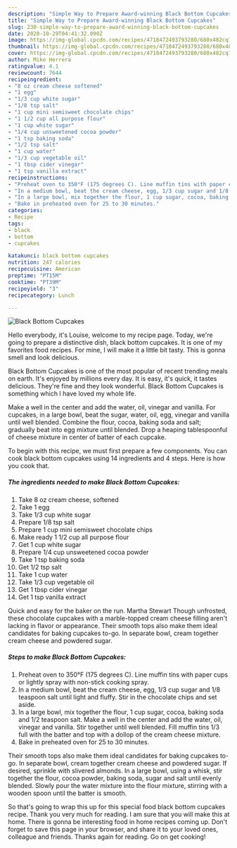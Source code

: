 ```yaml
---
description: "Simple Way to Prepare Award-winning Black Bottom Cupcakes"
title: "Simple Way to Prepare Award-winning Black Bottom Cupcakes"
slug: 230-simple-way-to-prepare-award-winning-black-bottom-cupcakes
date: 2020-10-29T04:41:32.090Z
image: https://img-global.cpcdn.com/recipes/4718472493793280/680x482cq70/black-bottom-cupcakes-recipe-main-photo.jpg
thumbnail: https://img-global.cpcdn.com/recipes/4718472493793280/680x482cq70/black-bottom-cupcakes-recipe-main-photo.jpg
cover: https://img-global.cpcdn.com/recipes/4718472493793280/680x482cq70/black-bottom-cupcakes-recipe-main-photo.jpg
author: Mike Herrera
ratingvalue: 4.1
reviewcount: 7644
recipeingredient:
- "8 oz cream cheese softened"
- "1 egg"
- "1/3 cup white sugar"
- "1/8 tsp salt"
- "1 cup mini semisweet chocolate chips"
- "1 1/2 cup all purpose flour"
- "1 cup white sugar"
- "1/4 cup unsweetened cocoa powder"
- "1 tsp baking soda"
- "1/2 tsp salt"
- "1 cup water"
- "1/3 cup vegetable oil"
- "1 tbsp cider vinegar"
- "1 tsp vanilla extract"
recipeinstructions:
- "Preheat oven to 350°F (175 degrees C). Line muffin tins with paper cups or lightly spray with non-stick cooking spray."
- "In a medium bowl, beat the cream cheese, egg, 1/3 cup sugar and 1/8 teaspoon salt until light and fluffy. Stir in the chocolate chips and set aside."
- "In a large bowl, mix together the flour, 1 cup sugar, cocoa, baking soda and 1/2 teaspoon salt. Make a well in the center and add the water, oil, vinegar and vanilla. Stir together until well blended. Fill muffin tins 1/3 full with the batter and top with a dollop of the cream cheese mixture."
- "Bake in preheated oven for 25 to 30 minutes."
categories:
- Recipe
tags:
- black
- bottom
- cupcakes

katakunci: black bottom cupcakes 
nutrition: 247 calories
recipecuisine: American
preptime: "PT15M"
cooktime: "PT39M"
recipeyield: "3"
recipecategory: Lunch

---
```



![Black Bottom Cupcakes](https://img-global.cpcdn.com/recipes/4718472493793280/680x482cq70/black-bottom-cupcakes-recipe-main-photo.jpg)

Hello everybody, it's Louise, welcome to my recipe page. Today, we're going to prepare a distinctive dish, black bottom cupcakes. It is one of my favorites food recipes. For mine, I will make it a little bit tasty. This is gonna smell and look delicious.

Black Bottom Cupcakes is one of the most popular of recent trending meals on earth. It's enjoyed by millions every day. It is easy, it's quick, it tastes delicious. They're fine and they look wonderful. Black Bottom Cupcakes is something which I have loved my whole life.

Make a well in the center and add the water, oil, vinegar and vanilla. For cupcakes, in a large bowl, beat the sugar, water, oil, egg, vinegar and vanilla until well blended. Combine the flour, cocoa, baking soda and salt; gradually beat into egg mixture until blended. Drop a heaping tablespoonful of cheese mixture in center of batter of each cupcake.


To begin with this recipe, we must first prepare a few components. You can cook black bottom cupcakes using 14 ingredients and 4 steps. Here is how you cook that.

<!--inarticleads1-->

##### The ingredients needed to make Black Bottom Cupcakes:

1. Take 8 oz cream cheese, softened
1. Take 1 egg
1. Take 1/3 cup white sugar
1. Prepare 1/8 tsp salt
1. Prepare 1 cup mini semisweet chocolate chips
1. Make ready 1 1/2 cup all purpose flour
1. Get 1 cup white sugar
1. Prepare 1/4 cup unsweetened cocoa powder
1. Take 1 tsp baking soda
1. Get 1/2 tsp salt
1. Take 1 cup water
1. Take 1/3 cup vegetable oil
1. Get 1 tbsp cider vinegar
1. Get 1 tsp vanilla extract


Quick and easy for the baker on the run. Martha Stewart Though unfrosted, these chocolate cupcakes with a marble-topped cream cheese filling aren&#39;t lacking in flavor or appearance. Their smooth tops also make them ideal candidates for baking cupcakes to-go. In separate bowl, cream together cream cheese and powdered sugar. 

<!--inarticleads2-->

##### Steps to make Black Bottom Cupcakes:

1. Preheat oven to 350°F (175 degrees C). Line muffin tins with paper cups or lightly spray with non-stick cooking spray.
1. In a medium bowl, beat the cream cheese, egg, 1/3 cup sugar and 1/8 teaspoon salt until light and fluffy. Stir in the chocolate chips and set aside.
1. In a large bowl, mix together the flour, 1 cup sugar, cocoa, baking soda and 1/2 teaspoon salt. Make a well in the center and add the water, oil, vinegar and vanilla. Stir together until well blended. Fill muffin tins 1/3 full with the batter and top with a dollop of the cream cheese mixture.
1. Bake in preheated oven for 25 to 30 minutes.


Their smooth tops also make them ideal candidates for baking cupcakes to-go. In separate bowl, cream together cream cheese and powdered sugar. If desired, sprinkle with slivered almonds. In a large bowl, using a whisk, stir together the flour, cocoa powder, baking soda, sugar and salt until evenly blended. Slowly pour the water mixture into the flour mixture, stirring with a wooden spoon until the batter is smooth. 

So that's going to wrap this up for this special food black bottom cupcakes recipe. Thank you very much for reading. I am sure that you will make this at home. There is gonna be interesting food in home recipes coming up. Don't forget to save this page in your browser, and share it to your loved ones, colleague and friends. Thanks again for reading. Go on get cooking!

